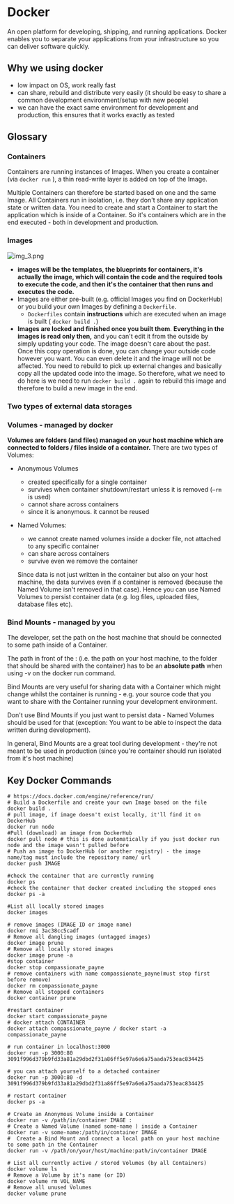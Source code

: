# Docker

An open platform for developing, shipping, and running applications. Docker enables you to separate your applications from your infrastructure so you can deliver software quickly. 

## Why we using docker

- low impact on OS, work really fast
- can share, rebuild and distribute very easily (it should be easy to share a common development environment/setup with new people)
- we can have the exact same environment for development and production, this ensures that it works exactly as tested

## Glossary

### Containers
Containers are running instances of Images. When you create a container (via `docker run` ), a thin read-write layer is added on top of the Image. 

Multiple Containers can therefore be started based on one and the same Image. All Containers run in isolation, i.e. they don't share any application state or written data. You need to create and start a Container to start the application which is inside of a Container. So it's containers which are in the end executed - both in development and production.

### Images

![img_3.png](img_3.png)

- **images will be the templates, the blueprints for containers, it's actually the image, which will contain the code and the required tools to execute the code, and then it's the container that then runs and executes the code.**
- Images are either pre-built (e.g. official Images you find on DockerHub) or you build your own Images by defining a `Dockerfile`.
    - `Dockerfiles` contain **instructions** which are executed when an image is built ( `docker build .`)
- **Images are locked and finished once you built them**. **Everything in the images is read only then,** and you can't edit it from the outside by simply updating your code. The image doesn't care about the past. Once this copy operation is done, you can change your outside code however you want. You can even delete it and the image will not be affected. You need to rebuild to pick up external changes and basically copy all the updated code into the image. So therefore, what we need to do here is we need to run `docker build .` again to rebuild this image and therefore to build a new image in the end.

### Two types of external data storages

### Volumes - managed by docker

**Volumes are folders (and files) managed on your host machine which are connected to folders / files inside of a container.** There are two types of Volumes:

- Anonymous Volumes
    - created specifically for a single container
    - survives when container shutdown/restart unless it is removed (`—rm` is used)
    - cannot share across containers
    - since it is anonymous. it cannot be reused
- Named Volumes:
    - we cannot create named volumes inside a docker file, not attached to any specific container
    - can share across containers
    - survive even we remove the container
    
    Since data is not just written in the container but also on your host machine, the data survives even if a container is removed (because the Named Volume isn't removed in that case). Hence you can use Named Volumes to persist container data (e.g. log files, uploaded files, database files etc).
    

### Bind Mounts - managed by you

The developer, set the path on the host machine that should be connected to some path inside of a Container.

The path in front of the : (i.e. the path on your host machine, to the folder that should be shared with the container) has to be an **absolute path** when using -v on the docker run command. 

Bind Mounts are very useful for sharing data with a Container which might change whilst the container is running - e.g. your source code that you want to share with the Container running your development environment.

Don't use Bind Mounts if you just want to persist data - Named Volumes should be used for that (exception: You want to be able to inspect the data written during development).

In general, Bind Mounts are a great tool during development - they're not meant to be used in production (since you're container should run isolated from it's host machine)


## Key Docker Commands
```
# https://docs.docker.com/engine/reference/run/
# Build a Dockerfile and create your own Image based on the file
docker build .
# pull image, if image doesn't exist locally, it'll find it on DockerHub
docker run node
#Pull (download) an image from DockerHub
docker pull node # this is done automatically if you just docker run node and the image wasn't pulled before
# Push an image to DockerHub (or another registry) - the image name/tag must include the repository name/ url
docker push IMAGE

#check the container that are currently running
docker ps
#check the container that docker created including the stopped ones
docker ps -a

#List all locally stored images
docker images

# remove images (IMAGE ID or image name)
docker rmi 3ac38cc5cadf
# Remove all dangling images (untagged images)
docker image prune 
# Remove all locally stored images
docker image prune -a 
#stop container
docker stop compassionate_payne
# remove containers with name compassionate_payne(must stop first before remove)
docker rm compassionate_payne
# Remove all stopped containers
docker container prune 

#restart container
docker start compassionate_payne
# docker attach CONTAINER
docker attach compassionate_payne / docker start -a compassionate_payne

# run container in localhost:3000
docker run -p 3000:80 3091f996d379b9fd33a81a29dbd2f31a86ff5e97a6e6a75aada753eac834425

# you can attach yourself to a detached container 
docker run -p 3000:80 -d 3091f996d379b9fd33a81a29dbd2f31a86ff5e97a6e6a75aada753eac834425

# restart container
docker ps -a

# Create an Anonymous Volume inside a Container
docker run -v /path/in/container IMAGE :
# Create a Named Volume (named some-name ) inside a Container
docker run -v some-name:/path/in/container IMAGE
#  Create a Bind Mount and connect a local path on your host machine to some path in the Container
docker run -v /path/on/your/host/machine:path/in/container IMAGE

# List all currently active / stored Volumes (by all Containers)
docker volume ls
# Remove a Volume by it's name (or ID)
docker volume rm VOL_NAME
# Remove all unused Volumes
docker volume prune
```